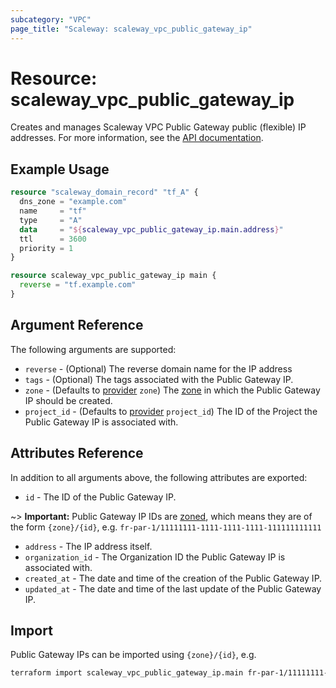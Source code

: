 ```yaml
---
subcategory: "VPC"
page_title: "Scaleway: scaleway_vpc_public_gateway_ip"
---
```


# Resource: scaleway_vpc_public_gateway_ip

Creates and manages Scaleway VPC Public Gateway public (flexible) IP addresses.
For more information, see the [API documentation](https://www.scaleway.com/en/developers/api/public-gateway/#path-ips-list-ips).

## Example Usage

```terraform
resource "scaleway_domain_record" "tf_A" {
  dns_zone = "example.com"
  name     = "tf"
  type     = "A"
  data     = "${scaleway_vpc_public_gateway_ip.main.address}"
  ttl      = 3600
  priority = 1
}

resource scaleway_vpc_public_gateway_ip main {
  reverse = "tf.example.com"
}
```

## Argument Reference

The following arguments are supported:

- `reverse` - (Optional) The reverse domain name for the IP address
- `tags` - (Optional) The tags associated with the Public Gateway IP.
- `zone` - (Defaults to [provider](../index.md#zone) `zone`) The [zone](../guides/regions_and_zones.md#zones) in which the Public Gateway IP should be created.
- `project_id` - (Defaults to [provider](../index.md#project_id) `project_id`) The ID of the Project the Public Gateway IP is associated with.

## Attributes Reference

In addition to all arguments above, the following attributes are exported:

- `id` - The ID of the Public Gateway IP.

~> **Important:** Public Gateway IP IDs are [zoned](../guides/regions_and_zones.md#resource-ids), which means they are of the form `{zone}/{id}`, e.g. `fr-par-1/11111111-1111-1111-1111-111111111111`

- `address` - The IP address itself.
- `organization_id` - The Organization ID the Public Gateway IP is associated with.
- `created_at` - The date and time of the creation of the Public Gateway IP.
- `updated_at` - The date and time of the last update of the Public Gateway IP.

## Import

Public Gateway IPs can be imported using `{zone}/{id}`, e.g.

```bash
terraform import scaleway_vpc_public_gateway_ip.main fr-par-1/11111111-1111-1111-1111-111111111111
```
